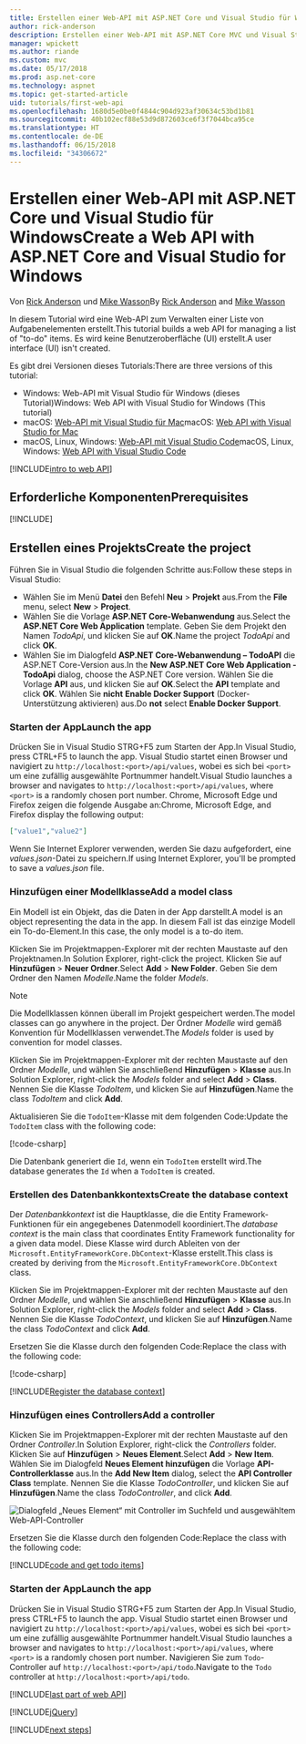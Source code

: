 ```yaml
---
title: Erstellen einer Web-API mit ASP.NET Core und Visual Studio für Windows
author: rick-anderson
description: Erstellen einer Web-API mit ASP.NET Core MVC und Visual Studio für Windows
manager: wpickett
ms.author: riande
ms.custom: mvc
ms.date: 05/17/2018
ms.prod: asp.net-core
ms.technology: aspnet
ms.topic: get-started-article
uid: tutorials/first-web-api
ms.openlocfilehash: 1680d5e0be0f4844c904d923af30634c53bd1b81
ms.sourcegitcommit: 40b102ecf88e53d9d872603ce6f3f7044bca95ce
ms.translationtype: HT
ms.contentlocale: de-DE
ms.lasthandoff: 06/15/2018
ms.locfileid: "34306672"
---
```

# <a name="create-a-web-api-with-aspnet-core-and-visual-studio-for-windows"></a><span data-ttu-id="0991a-103">Erstellen einer Web-API mit ASP.NET Core und Visual Studio für Windows</span><span class="sxs-lookup"><span data-stu-id="0991a-103">Create a Web API with ASP.NET Core and Visual Studio for Windows</span></span>

<span data-ttu-id="0991a-104">Von [Rick Anderson](https://twitter.com/RickAndMSFT) und [Mike Wasson](https://github.com/mikewasson)</span><span class="sxs-lookup"><span data-stu-id="0991a-104">By [Rick Anderson](https://twitter.com/RickAndMSFT) and [Mike Wasson](https://github.com/mikewasson)</span></span>

<span data-ttu-id="0991a-105">In diesem Tutorial wird eine Web-API zum Verwalten einer Liste von Aufgabenelementen erstellt.</span><span class="sxs-lookup"><span data-stu-id="0991a-105">This tutorial builds a web API for managing a list of "to-do" items.</span></span> <span data-ttu-id="0991a-106">Es wird keine Benutzeroberfläche (UI) erstellt.</span><span class="sxs-lookup"><span data-stu-id="0991a-106">A user interface (UI) isn't created.</span></span>

<span data-ttu-id="0991a-107">Es gibt drei Versionen dieses Tutorials:</span><span class="sxs-lookup"><span data-stu-id="0991a-107">There are three versions of this tutorial:</span></span>

* <span data-ttu-id="0991a-108">Windows: Web-API mit Visual Studio für Windows (dieses Tutorial)</span><span class="sxs-lookup"><span data-stu-id="0991a-108">Windows: Web API with Visual Studio for Windows (This tutorial)</span></span>
* <span data-ttu-id="0991a-109">macOS: [Web-API mit Visual Studio für Mac](xref:tutorials/first-web-api-mac)</span><span class="sxs-lookup"><span data-stu-id="0991a-109">macOS: [Web API with Visual Studio for Mac](xref:tutorials/first-web-api-mac)</span></span>
* <span data-ttu-id="0991a-110">macOS, Linux, Windows: [Web-API mit Visual Studio Code](xref:tutorials/web-api-vsc)</span><span class="sxs-lookup"><span data-stu-id="0991a-110">macOS, Linux, Windows: [Web API with Visual Studio Code](xref:tutorials/web-api-vsc)</span></span>

<!-- WARNING: The code AND images in this doc are used by uid: tutorials/web-api-vsc, tutorials/first-web-api-mac and tutorials/first-web-api. If you change any code/images in this tutorial, update uid: tutorials/web-api-vsc -->

[!INCLUDE[intro to web API](../includes/webApi/intro.md)]

## <a name="prerequisites"></a><span data-ttu-id="0991a-111">Erforderliche Komponenten</span><span class="sxs-lookup"><span data-stu-id="0991a-111">Prerequisites</span></span>

[!INCLUDE[](~/includes/net-core-prereqs-windows.md)]

## <a name="create-the-project"></a><span data-ttu-id="0991a-112">Erstellen eines Projekts</span><span class="sxs-lookup"><span data-stu-id="0991a-112">Create the project</span></span>

<span data-ttu-id="0991a-113">Führen Sie in Visual Studio die folgenden Schritte aus:</span><span class="sxs-lookup"><span data-stu-id="0991a-113">Follow these steps in Visual Studio:</span></span>

* <span data-ttu-id="0991a-114">Wählen Sie im Menü **Datei** den Befehl **Neu** > **Projekt** aus.</span><span class="sxs-lookup"><span data-stu-id="0991a-114">From the **File** menu, select **New** > **Project**.</span></span>
* <span data-ttu-id="0991a-115">Wählen Sie die Vorlage **ASP.NET Core-Webanwendung** aus.</span><span class="sxs-lookup"><span data-stu-id="0991a-115">Select the **ASP.NET Core Web Application** template.</span></span> <span data-ttu-id="0991a-116">Geben Sie dem Projekt den Namen *TodoApi*, und klicken Sie auf **OK**.</span><span class="sxs-lookup"><span data-stu-id="0991a-116">Name the project *TodoApi* and click **OK**.</span></span>
* <span data-ttu-id="0991a-117">Wählen Sie im Dialogfeld **ASP.NET Core-Webanwendung – TodoAPI** die ASP.NET Core-Version aus.</span><span class="sxs-lookup"><span data-stu-id="0991a-117">In the **New ASP.NET Core Web Application - TodoApi** dialog, choose the ASP.NET Core version.</span></span> <span data-ttu-id="0991a-118">Wählen Sie die Vorlage **API** aus, und klicken Sie auf **OK**.</span><span class="sxs-lookup"><span data-stu-id="0991a-118">Select the **API** template and click **OK**.</span></span> <span data-ttu-id="0991a-119">Wählen Sie **nicht** **Enable Docker Support** (Docker-Unterstützung aktivieren) aus.</span><span class="sxs-lookup"><span data-stu-id="0991a-119">Do **not** select **Enable Docker Support**.</span></span>

### <a name="launch-the-app"></a><span data-ttu-id="0991a-120">Starten der App</span><span class="sxs-lookup"><span data-stu-id="0991a-120">Launch the app</span></span>

<span data-ttu-id="0991a-121">Drücken Sie in Visual Studio STRG+F5 zum Starten der App.</span><span class="sxs-lookup"><span data-stu-id="0991a-121">In Visual Studio, press CTRL+F5 to launch the app.</span></span> <span data-ttu-id="0991a-122">Visual Studio startet einen Browser und navigiert zu `http://localhost:<port>/api/values`, wobei es sich bei `<port>` um eine zufällig ausgewählte Portnummer handelt.</span><span class="sxs-lookup"><span data-stu-id="0991a-122">Visual Studio launches a browser and navigates to `http://localhost:<port>/api/values`, where `<port>` is a randomly chosen port number.</span></span> <span data-ttu-id="0991a-123">Chrome, Microsoft Edge und Firefox zeigen die folgende Ausgabe an:</span><span class="sxs-lookup"><span data-stu-id="0991a-123">Chrome, Microsoft Edge, and Firefox display the following output:</span></span>

```json
["value1","value2"]
```

<span data-ttu-id="0991a-124">Wenn Sie Internet Explorer verwenden, werden Sie dazu aufgefordert, eine *values.json*-Datei zu speichern.</span><span class="sxs-lookup"><span data-stu-id="0991a-124">If using Internet Explorer, you'll be prompted to save a *values.json* file.</span></span>

### <a name="add-a-model-class"></a><span data-ttu-id="0991a-125">Hinzufügen einer Modellklasse</span><span class="sxs-lookup"><span data-stu-id="0991a-125">Add a model class</span></span>

<span data-ttu-id="0991a-126">Ein Modell ist ein Objekt, das die Daten in der App darstellt.</span><span class="sxs-lookup"><span data-stu-id="0991a-126">A model is an object representing the data in the app.</span></span> <span data-ttu-id="0991a-127">In diesem Fall ist das einzige Modell ein To-do-Element.</span><span class="sxs-lookup"><span data-stu-id="0991a-127">In this case, the only model is a to-do item.</span></span>

<span data-ttu-id="0991a-128">Klicken Sie im Projektmappen-Explorer mit der rechten Maustaste auf den Projektnamen.</span><span class="sxs-lookup"><span data-stu-id="0991a-128">In Solution Explorer, right-click the project.</span></span> <span data-ttu-id="0991a-129">Klicken Sie auf **Hinzufügen** > **Neuer Ordner**.</span><span class="sxs-lookup"><span data-stu-id="0991a-129">Select **Add** > **New Folder**.</span></span> <span data-ttu-id="0991a-130">Geben Sie dem Ordner den Namen *Modelle*.</span><span class="sxs-lookup"><span data-stu-id="0991a-130">Name the folder *Models*.</span></span>

> [!NOTE]
> <span data-ttu-id="0991a-131">Die Modellklassen können überall im Projekt gespeichert werden.</span><span class="sxs-lookup"><span data-stu-id="0991a-131">The model classes can go anywhere in the project.</span></span> <span data-ttu-id="0991a-132">Der Ordner *Modelle* wird gemäß Konvention für Modellklassen verwendet.</span><span class="sxs-lookup"><span data-stu-id="0991a-132">The *Models* folder is used by convention for model classes.</span></span>

<span data-ttu-id="0991a-133">Klicken Sie im Projektmappen-Explorer mit der rechten Maustaste auf den Ordner *Modelle*, und wählen Sie anschließend **Hinzufügen** > **Klasse** aus.</span><span class="sxs-lookup"><span data-stu-id="0991a-133">In Solution Explorer, right-click the *Models* folder and select **Add** > **Class**.</span></span> <span data-ttu-id="0991a-134">Nennen Sie die Klasse *TodoItem*, und klicken Sie auf **Hinzufügen**.</span><span class="sxs-lookup"><span data-stu-id="0991a-134">Name the class *TodoItem* and click **Add**.</span></span>

<span data-ttu-id="0991a-135">Aktualisieren Sie die `TodoItem`-Klasse mit dem folgenden Code:</span><span class="sxs-lookup"><span data-stu-id="0991a-135">Update the `TodoItem` class with the following code:</span></span>

[!code-csharp[](first-web-api/samples/2.0/TodoApi/Models/TodoItem.cs)]

<span data-ttu-id="0991a-136">Die Datenbank generiert die `Id`, wenn ein `TodoItem` erstellt wird.</span><span class="sxs-lookup"><span data-stu-id="0991a-136">The database generates the `Id` when a `TodoItem` is created.</span></span>

### <a name="create-the-database-context"></a><span data-ttu-id="0991a-137">Erstellen des Datenbankkontexts</span><span class="sxs-lookup"><span data-stu-id="0991a-137">Create the database context</span></span>

<span data-ttu-id="0991a-138">Der *Datenbankkontext* ist die Hauptklasse, die die Entity Framework-Funktionen für ein angegebenes Datenmodell koordiniert.</span><span class="sxs-lookup"><span data-stu-id="0991a-138">The *database context* is the main class that coordinates Entity Framework functionality for a given data model.</span></span> <span data-ttu-id="0991a-139">Diese Klasse wird durch Ableiten von der `Microsoft.EntityFrameworkCore.DbContext`-Klasse erstellt.</span><span class="sxs-lookup"><span data-stu-id="0991a-139">This class is created by deriving from the `Microsoft.EntityFrameworkCore.DbContext` class.</span></span>

<span data-ttu-id="0991a-140">Klicken Sie im Projektmappen-Explorer mit der rechten Maustaste auf den Ordner *Modelle*, und wählen Sie anschließend **Hinzufügen** > **Klasse** aus.</span><span class="sxs-lookup"><span data-stu-id="0991a-140">In Solution Explorer, right-click the *Models* folder and select **Add** > **Class**.</span></span> <span data-ttu-id="0991a-141">Nennen Sie die Klasse *TodoContext*, und klicken Sie auf **Hinzufügen**.</span><span class="sxs-lookup"><span data-stu-id="0991a-141">Name the class *TodoContext* and click **Add**.</span></span>

<span data-ttu-id="0991a-142">Ersetzen Sie die Klasse durch den folgenden Code:</span><span class="sxs-lookup"><span data-stu-id="0991a-142">Replace the class with the following code:</span></span>

[!code-csharp[](first-web-api/samples/2.0/TodoApi/Models/TodoContext.cs)]

[!INCLUDE[Register the database context](../includes/webApi/register_dbContext.md)]

### <a name="add-a-controller"></a><span data-ttu-id="0991a-143">Hinzufügen eines Controllers</span><span class="sxs-lookup"><span data-stu-id="0991a-143">Add a controller</span></span>

<span data-ttu-id="0991a-144">Klicken Sie im Projektmappen-Explorer mit der rechten Maustaste auf den Ordner *Controller*.</span><span class="sxs-lookup"><span data-stu-id="0991a-144">In Solution Explorer, right-click the *Controllers* folder.</span></span> <span data-ttu-id="0991a-145">Klicken Sie auf **Hinzufügen** > **Neues Element**.</span><span class="sxs-lookup"><span data-stu-id="0991a-145">Select **Add** > **New Item**.</span></span> <span data-ttu-id="0991a-146">Wählen Sie im Dialogfeld **Neues Element hinzufügen** die Vorlage **API-Controllerklasse** aus.</span><span class="sxs-lookup"><span data-stu-id="0991a-146">In the **Add New Item** dialog, select the **API Controller Class** template.</span></span> <span data-ttu-id="0991a-147">Nennen Sie die Klasse *TodoController*, und klicken Sie auf **Hinzufügen**.</span><span class="sxs-lookup"><span data-stu-id="0991a-147">Name the class *TodoController*, and click **Add**.</span></span>

![Dialogfeld „Neues Element“ mit Controller im Suchfeld und ausgewähltem Web-API-Controller](first-web-api/_static/new_controller.png)

<span data-ttu-id="0991a-149">Ersetzen Sie die Klasse durch den folgenden Code:</span><span class="sxs-lookup"><span data-stu-id="0991a-149">Replace the class with the following code:</span></span>

[!INCLUDE[code and get todo items](../includes/webApi/getTodoItems.md)]

### <a name="launch-the-app"></a><span data-ttu-id="0991a-150">Starten der App</span><span class="sxs-lookup"><span data-stu-id="0991a-150">Launch the app</span></span>

<span data-ttu-id="0991a-151">Drücken Sie in Visual Studio STRG+F5 zum Starten der App.</span><span class="sxs-lookup"><span data-stu-id="0991a-151">In Visual Studio, press CTRL+F5 to launch the app.</span></span> <span data-ttu-id="0991a-152">Visual Studio startet einen Browser und navigiert zu `http://localhost:<port>/api/values`, wobei es sich bei `<port>` um eine zufällig ausgewählte Portnummer handelt.</span><span class="sxs-lookup"><span data-stu-id="0991a-152">Visual Studio launches a browser and navigates to `http://localhost:<port>/api/values`, where `<port>` is a randomly chosen port number.</span></span> <span data-ttu-id="0991a-153">Navigieren Sie zum `Todo`-Controller auf `http://localhost:<port>/api/todo`.</span><span class="sxs-lookup"><span data-stu-id="0991a-153">Navigate to the `Todo` controller at `http://localhost:<port>/api/todo`.</span></span>

[!INCLUDE[last part of web API](../includes/webApi/end.md)]

[!INCLUDE[jQuery](../includes/webApi/add-jquery.md)]

[!INCLUDE[next steps](../includes/webApi/next.md)]
